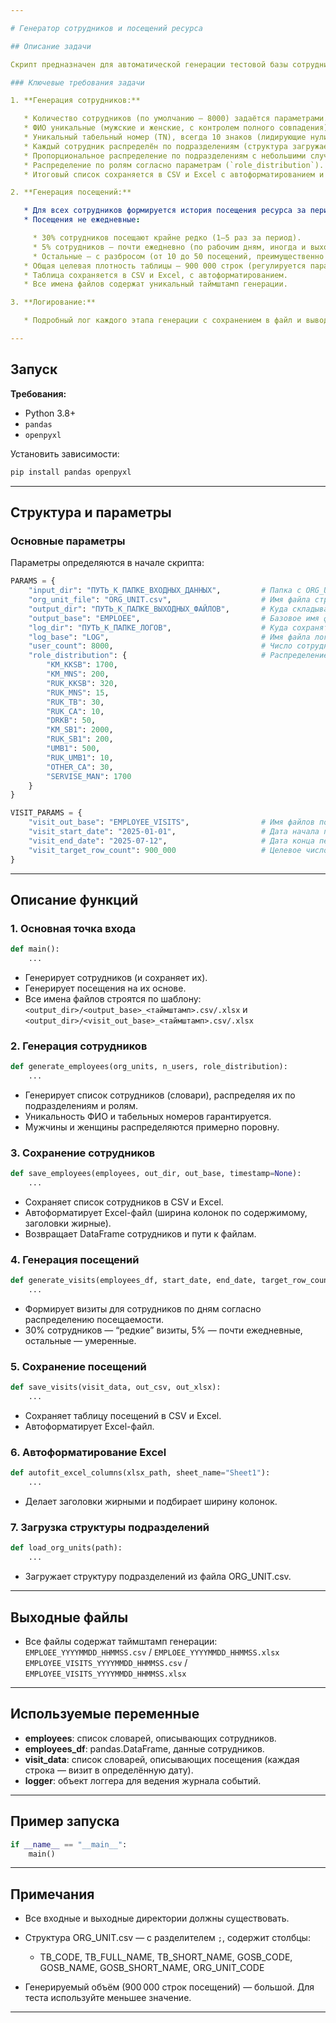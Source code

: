 ```yaml
---

# Генератор сотрудников и посещений ресурса

## Описание задачи

Скрипт предназначен для автоматической генерации тестовой базы сотрудников организации с подробным распределением по подразделениям, ролям и уникальными ФИО, а также формирования таблицы посещения ресурса этими сотрудниками по заданному датовому диапазону с реалистичной моделью посещаемости.

### Ключевые требования задачи

1. **Генерация сотрудников:**

   * Количество сотрудников (по умолчанию — 8000) задаётся параметрами.
   * ФИО уникальные (мужские и женские, с контролем полного совпадения).
   * Уникальный табельный номер (TN), всегда 10 знаков (лидирующие нули при необходимости).
   * Каждый сотрудник распределён по подразделениям (структура загружается из файла ORG\_UNIT.csv).
   * Пропорциональное распределение по подразделениям с небольшими случайными отклонениями.
   * Распределение по ролям согласно параметрам (`role_distribution`).
   * Итоговый список сохраняется в CSV и Excel с автоформатированием и жирными заголовками.

2. **Генерация посещений:**

   * Для всех сотрудников формируется история посещения ресурса за период (по умолчанию: 2025-01-01 — 2025-07-12).
   * Посещения не ежедневные:

     * 30% сотрудников посещают крайне редко (1–5 раз за период).
     * 5% сотрудников — почти ежедневно (по рабочим дням, иногда и выходные).
     * Остальные — с разбросом (от 10 до 50 посещений, преимущественно в рабочие дни).
   * Общая целевая плотность таблицы — 900 000 строк (регулируется параметром).
   * Таблица сохраняется в CSV и Excel, с автоформатированием.
   * Все имена файлов содержат уникальный таймштамп генерации.

3. **Логирование:**

   * Подробный лог каждого этапа генерации с сохранением в файл и выводом в консоль.

---
```


## Запуск

**Требования:**

* Python 3.8+
* `pandas`
* `openpyxl`

Установить зависимости:

```sh
pip install pandas openpyxl
```

---

## Структура и параметры

### Основные параметры

Параметры определяются в начале скрипта:

```python
PARAMS = {
    "input_dir": "ПУТЬ_К_ПАПКЕ_ВХОДНЫХ_ДАННЫХ",         # Папка с ORG_UNIT.csv
    "org_unit_file": "ORG_UNIT.csv",                    # Имя файла структуры подразделений
    "output_dir": "ПУТЬ_К_ПАПКЕ_ВЫХОДНЫХ_ФАЙЛОВ",       # Куда складывать результаты
    "output_base": "EMPLOEE",                           # Базовое имя файлов сотрудников (без расширения)
    "log_dir": "ПУТЬ_К_ПАПКЕ_ЛОГОВ",                    # Куда сохранять логи
    "log_base": "LOG",                                  # Имя файла лога (дополнится датой)
    "user_count": 8000,                                 # Число сотрудников
    "role_distribution": {                              # Распределение по ролям
        "KM_KKSB": 1700,
        "KM_MNS": 200,
        "RUK_KKSB": 320,
        "RUK_MNS": 15,
        "RUK_TB": 30,
        "RUK_CA": 10,
        "DRKB": 50,
        "KM_SB1": 2000,
        "RUK_SB1": 200,
        "UMB1": 500,
        "RUK_UMB1": 10,
        "OTHER_CA": 30,
        "SERVISE_MAN": 1700
    }
}

VISIT_PARAMS = {
    "visit_out_base": "EMPLOYEE_VISITS",                # Имя файлов посещений (без расширения)
    "visit_start_date": "2025-01-01",                   # Дата начала периода
    "visit_end_date": "2025-07-12",                     # Дата конца периода
    "visit_target_row_count": 900_000                   # Целевое число строк
}
```

---

## Описание функций

### 1. Основная точка входа

```python
def main():
    ...
```

* Генерирует сотрудников (и сохраняет их).
* Генерирует посещения на их основе.
* Все имена файлов строятся по шаблону:
  `<output_dir>/<output_base>_<таймштамп>.csv/.xlsx` и
  `<output_dir>/<visit_out_base>_<таймштамп>.csv/.xlsx`

### 2. Генерация сотрудников

```python
def generate_employees(org_units, n_users, role_distribution):
    ...
```

* Генерирует список сотрудников (словари), распределяя их по подразделениям и ролям.
* Уникальность ФИО и табельных номеров гарантируется.
* Мужчины и женщины распределяются примерно поровну.

### 3. Сохранение сотрудников

```python
def save_employees(employees, out_dir, out_base, timestamp=None):
    ...
```

* Сохраняет список сотрудников в CSV и Excel.
* Автоформатирует Excel-файл (ширина колонок по содержимому, заголовки жирные).
* Возвращает DataFrame сотрудников и пути к файлам.

### 4. Генерация посещений

```python
def generate_visits(employees_df, start_date, end_date, target_row_count):
    ...
```

* Формирует визиты для сотрудников по дням согласно распределению посещаемости.
* 30% сотрудников — “редкие” визиты, 5% — почти ежедневные, остальные — умеренные.

### 5. Сохранение посещений

```python
def save_visits(visit_data, out_csv, out_xlsx):
    ...
```

* Сохраняет таблицу посещений в CSV и Excel.
* Автоформатирует Excel-файл.

### 6. Автоформатирование Excel

```python
def autofit_excel_columns(xlsx_path, sheet_name="Sheet1"):
    ...
```

* Делает заголовки жирными и подбирает ширину колонок.

### 7. Загрузка структуры подразделений

```python
def load_org_units(path):
    ...
```

* Загружает структуру подразделений из файла ORG\_UNIT.csv.

---

## Выходные файлы

* Все файлы содержат таймштамп генерации:
  `EMPLOEE_YYYYMMDD_HHMMSS.csv` / `EMPLOEE_YYYYMMDD_HHMMSS.xlsx`
  `EMPLOYEE_VISITS_YYYYMMDD_HHMMSS.csv` / `EMPLOYEE_VISITS_YYYYMMDD_HHMMSS.xlsx`

---

## Используемые переменные

* **employees**: список словарей, описывающих сотрудников.
* **employees\_df**: pandas.DataFrame, данные сотрудников.
* **visit\_data**: список словарей, описывающих посещения (каждая строка — визит в определённую дату).
* **logger**: объект логгера для ведения журнала событий.

---

## Пример запуска

```python
if __name__ == "__main__":
    main()
```

---

## Примечания

* Все входные и выходные директории должны существовать.
* Структура ORG\_UNIT.csv — с разделителем `;`, содержит столбцы:

  * TB\_CODE, TB\_FULL\_NAME, TB\_SHORT\_NAME, GOSB\_CODE, GOSB\_NAME, GOSB\_SHORT\_NAME, ORG\_UNIT\_CODE
* Генерируемый объём (900 000 строк посещений) — большой. Для теста используйте меньшее значение.

---
